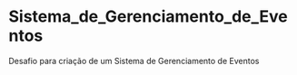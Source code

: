 # Sistema_de_Gerenciamento_de_Eventos
Desafio para criação de um Sistema de Gerenciamento de Eventos
